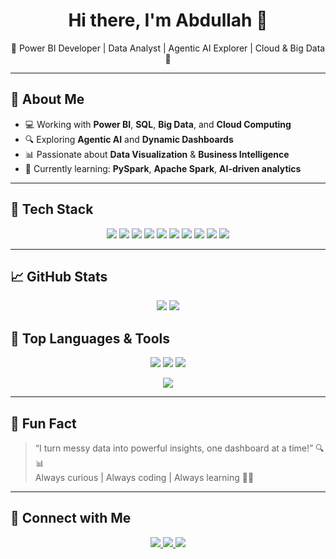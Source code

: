 <h1 align="center">Hi there, I'm Abdullah 👋</h1>
<p align="center">🌟 Power BI Developer | Data Analyst | Agentic AI Explorer | Cloud & Big Data  🌟</p>

---

## 🚀 About Me

- 💻 Working with **Power BI**, **SQL**, **Big Data**, and **Cloud Computing**
- 🔍 Exploring **Agentic AI** and **Dynamic Dashboards**
- 📊 Passionate about **Data Visualization** & **Business Intelligence**
- 🧠 Currently learning: **PySpark**, **Apache Spark**, **AI-driven analytics**

---

## 🧠 Tech Stack

<p align="center">
  <img src="https://img.shields.io/badge/Python-3776AB?style=for-the-badge&logo=python&logoColor=white"/>
  <img src="https://img.shields.io/badge/Pandas-150458?style=for-the-badge&logo=pandas&logoColor=white"/>
  <img src="https://img.shields.io/badge/Numpy-013243?style=for-the-badge&logo=numpy&logoColor=white"/>
  <img src="https://img.shields.io/badge/Matplotlib-11557c?style=for-the-badge&logo=matplotlib&logoColor=white"/>
  <img src="https://img.shields.io/badge/PySpark-e76f00?style=for-the-badge&logo=apachespark&logoColor=white"/>
  <img src="https://img.shields.io/badge/Apache_Spark-ea2b0e?style=for-the-badge&logo=apachespark&logoColor=white"/>
  <img src="https://img.shields.io/badge/Power_BI-f2c811?style=for-the-badge&logo=powerbi&logoColor=black"/>
  <img src="https://img.shields.io/badge/Tableau-e97627?style=for-the-badge&logo=tableau&logoColor=white"/>
  <img src="https://img.shields.io/badge/SQL-005c9c?style=for-the-badge&logo=mysql&logoColor=white"/>
  <img src="https://img.shields.io/badge/Cloud-0e76a8?style=for-the-badge&logo=cloudflare&logoColor=white"/>
</p>

---

## 📈 GitHub Stats

<p align="center">
  <img src="https://github-readme-stats.vercel.app/api?username=abdullahdurrani-1&show_icons=true&theme=tokyonight" />
  <img src="https://github-readme-streak-stats.herokuapp.com/?user=abdullahdurrani-1&theme=tokyonight" />
</p>

## 🧮 Top Languages & Tools

<p align="center">
  <img src="https://img.shields.io/badge/Python-Used-blue?style=for-the-badge&logo=python&logoColor=white"/>
  <img src="https://img.shields.io/badge/SQL-Used-in%20queries-lightblue?style=for-the-badge&logo=mysql&logoColor=white"/>
  <img src="https://img.shields.io/badge/Tableau-Used%20for%20viz-orange?style=for-the-badge&logo=tableau&logoColor=white"/>
</p>

<!-- GitHub default language usage -->
<p align="center">
  <img src="https://github-readme-stats.vercel.app/api/top-langs/?username=abdullahdurrani-1&layout=compact&theme=tokyonight"/>
</p>

---

## 🧩 Fun Fact

> “I turn messy data into powerful insights, one dashboard at a time!” 🔍📊  
> Always curious | Always coding | Always learning 🧠🚀

---

## 🔗 Connect with Me

<p align="center">
  <a href="https://linkedin.com/in/www.linkedin.com/in/abdullah-durrani-2299khan

" target="_blank">
    <img src="https://img.shields.io/badge/LinkedIn-AbdullahDurrani-blue?style=for-the-badge&logo=linkedin"/>
  </a>
  <a href="https://github.com/abdullahdurrani-1" target="_blank">
    <img src="https://img.shields.io/badge/GitHub-abdullahdurrani--1-black?style=for-the-badge&logo=github"/>
  </a>
  <a href="mailto:your-duraniabdulah2299@gmail.com" target="_blank">
    <img src="https://img.shields.io/badge/Gmail-Contact-red?style=for-the-badge&logo=gmail&logoColor=white"/>
  </a>
  <a href="https://instagram.com/abdulah_durani" target="_blank">
    <img src="https://img.shields.io/badge/Instagram-@yourusername-E4405F?style=for-the-badge&logo=instagram&logoColor=white"/>
  </a>
</p>

